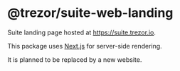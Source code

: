 # @trezor/suite-web-landing

Suite landing page hosted at https://suite.trezor.io.

This package uses [Next.js](https://nextjs.org/) for server-side rendering.

It is planned to be replaced by a new website.
